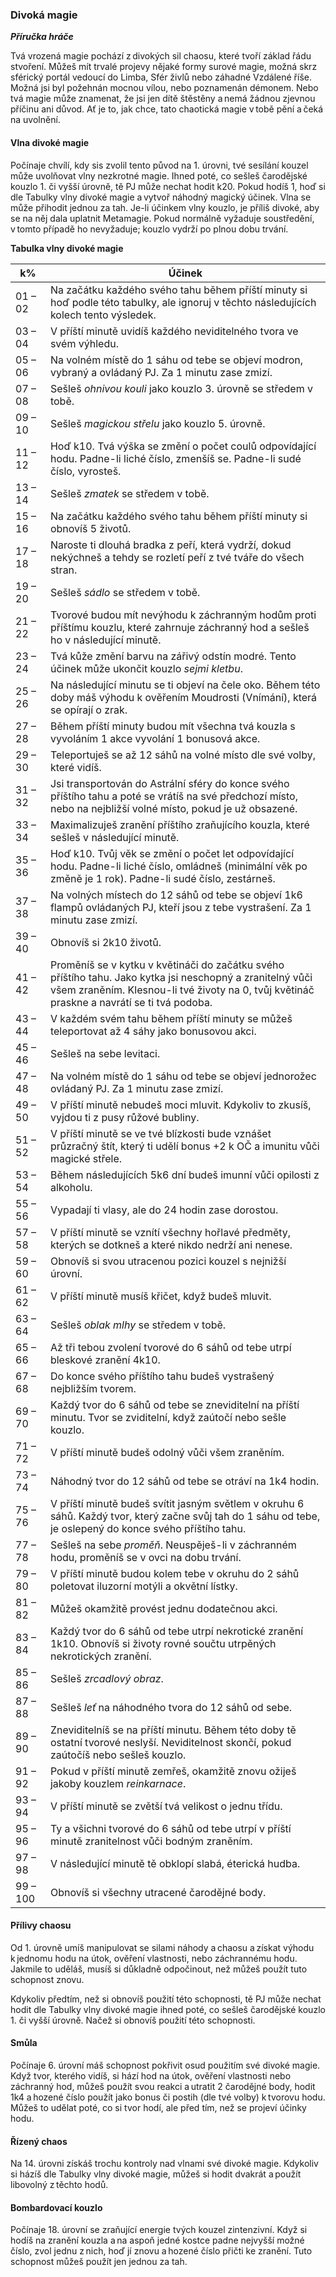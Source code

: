 ### Divoká magie

***Příručka hráče***
  
Tvá vrozená magie pochází z divokých sil chaosu, které tvoří základ řádu stvoření. Můžeš mít trvalé projevy nějaké formy surové magie, možná skrz sférický portál vedoucí do Limba, Sfér živlů nebo záhadné Vzdálené říše. Možná jsi byl požehnán mocnou vílou, nebo poznamenán démonem. Nebo tvá magie může znamenat, že jsi jen dítě štěstěny a nemá žádnou zjevnou příčinu ani důvod. Ať je to, jak chce, tato chaotická magie v tobě pění a čeká na uvolnění.
  
#### Vlna divoké magie
  
Počínaje chvílí, kdy sis zvolil tento původ na 1. úrovni, tvé sesílání kouzel může uvolňovat vlny nezkrotné magie. Ihned poté, co sešleš čarodějské kouzlo 1. či vyšší úrovně, tě PJ může nechat hodit k20. Pokud hodíš 1, hoď si dle Tabulky vlny divoké magie a vytvoř náhodný magický účinek. Vlna se může přihodit jednou za tah. Je-li účinkem vlny kouzlo, je příliš divoké, aby se na něj dala uplatnit Metamagie. Pokud normálně vyžaduje soustředění, v tomto případě ho nevyžaduje; kouzlo vydrží po plnou dobu trvání.

**Tabulka vlny divoké magie**

| k% | Účinek |
| --- | --- |
| 01 – 02 | Na začátku každého svého tahu během příští minuty si hoď podle této tabulky, ale ignoruj v těchto následujících kolech tento výsledek. |
| 03 – 04 | V příští minutě uvidíš každého neviditelného tvora ve svém výhledu. |
| 05 – 06 | Na volném místě do 1 sáhu od tebe se objeví modron, vybraný a ovládaný PJ. Za 1 minutu zase zmizí. |
| 07 – 08 | Sešleš *ohnivou kouli* jako kouzlo 3. úrovně se středem v tobě. |
| 09 – 10 | Sešleš *magickou střelu* jako kouzlo 5. úrovně. |
| 11 – 12 | Hoď k10. Tvá výška se změní o počet coulů odpovídající hodu. Padne-li liché číslo, zmenšíš se. Padne-li sudé číslo, vyrosteš. |
| 13 – 14 | Sešleš *zmatek* se středem v tobě. |
| 15 – 16 | Na začátku každého svého tahu během příští minuty si obnovíš 5 životů. |
| 17 – 18 | Naroste ti dlouhá bradka z peří, která vydrží, dokud nekýchneš a tehdy se rozletí peří z tvé tváře do všech stran. |
| 19 – 20 | Sešleš *sádlo* se středem v tobě. |
| 21 – 22 | Tvorové budou mít nevýhodu k záchranným hodům proti příštímu kouzlu, které zahrnuje záchranný hod a sešleš ho v následující minutě. |
| 23 – 24 | Tvá kůže změní barvu na zářivý odstín modré. Tento účinek může ukončit kouzlo *sejmi kletbu*. |
| 25 – 26 | Na následující minutu se ti objeví na čele oko. Během této doby máš výhodu k ověřením Moudrosti (Vnímání), která se opírají o zrak. |
| 27 – 28 | Během příští minuty budou mít všechna tvá kouzla s vyvoláním 1 akce vyvolání 1 bonusová akce. |
| 29 – 30 | Teleportuješ se až 12 sáhů na volné místo dle své volby, které vidíš. |
| 31 – 32 | Jsi transportován do Astrální sféry do konce svého příštího tahu a poté se vrátíš na své předchozí místo, nebo na nejbližší volné místo, pokud je už obsazené. |
| 33 – 34 | Maximalizuješ zranění příštího zraňujícího kouzla, které sešleš v následující minutě. |
| 35 – 36 | Hoď k10. Tvůj věk se změní o počet let odpovídající hodu. Padne-li liché číslo, omládneš (minimální věk po změně je 1 rok). Padne-li sudé číslo, zestárneš. |
| 37 – 38 | Na volných místech do 12 sáhů od tebe se objeví 1k6 flampů ovládaných PJ, kteří jsou z tebe vystrašení. Za 1 minutu zase zmizí. |
| 39 – 40 | Obnovíš si 2k10 životů. |
| 41 – 42 | Proměníš se v kytku v květináči do začátku svého příštího tahu. Jako kytka jsi neschopný a zranitelný vůči všem zraněním. Klesnou-li tvé životy na 0, tvůj květináč praskne a navrátí se ti tvá podoba. |
| 43 – 44 | V každém svém tahu během příští minuty se můžeš teleportovat až 4 sáhy jako bonusovou akci. |
| 45 – 46 | Sešleš na sebe levitaci. |
| 47 – 48 | Na volném místě do 1 sáhu od tebe se objeví jednorožec ovládaný PJ. Za 1 minutu zase zmizí. |
| 49 – 50 | V příští minutě nebudeš moci mluvit. Kdykoliv to zkusíš, vyjdou ti z pusy růžové bubliny. |
| 51 – 52 | V příští minutě se ve tvé blízkosti bude vznášet průzračný štít, který ti udělí bonus +2 k OČ a imunitu vůči magické střele. |
| 53 – 54 | Během následujících 5k6 dní budeš imunní vůči opilosti z alkoholu. |
| 55 – 56 | Vypadají ti vlasy, ale do 24 hodin zase dorostou. |
| 57 – 58 | V příští minutě se vznítí všechny hořlavé předměty, kterých se dotkneš a které nikdo nedrží ani nenese. |
| 59 – 60 | Obnovíš si svou utracenou pozici kouzel s nejnižší úrovní. |
| 61 – 62 | V příští minutě musíš křičet, když budeš mluvit. |
| 63 – 64 | Sešleš *oblak mlhy* se středem v tobě. |
| 65 – 66 | Až tři tebou zvolení tvorové do 6 sáhů od tebe utrpí bleskové zranění 4k10. |
| 67 – 68 | Do konce svého příštího tahu budeš vystrašený nejbližším tvorem. |
| 69 – 70 | Každý tvor do 6 sáhů od tebe se zneviditelní na příští minutu. Tvor se zviditelní, když zaútočí nebo sešle kouzlo. |
| 71 – 72 | V příští minutě budeš odolný vůči všem zraněním. |
| 73 – 74 | Náhodný tvor do 12 sáhů od tebe se otráví na 1k4 hodin. |
| 75 – 76 | V příští minutě budeš svítit jasným světlem v okruhu 6 sáhů. Každý tvor, který začne svůj tah do 1 sáhu od tebe, je oslepený do konce svého příštího tahu. |
| 77 – 78 | Sešleš na sebe *proměň*. Neuspěješ-li v záchranném hodu, proměníš se v ovci na dobu trvání. |
| 79 – 80 | V příští minutě budou kolem tebe v okruhu do 2 sáhů poletovat iluzorní motýli a okvětní lístky. |
| 81 – 82 | Můžeš okamžitě provést jednu dodatečnou akci. |
| 83 – 84 | Každý tvor do 6 sáhů od tebe utrpí nekrotické zranění 1k10. Obnovíš si životy rovné součtu utrpěných nekrotických zranění. |
| 85 – 86 | Sešleš *zrcadlový obraz*. |
| 87 – 88 | Sešleš *leť* na náhodného tvora do 12 sáhů od sebe. |
| 89 – 90 | Zneviditelníš se na příští minutu. Během této doby tě ostatní tvorové neslyší. Neviditelnost skončí, pokud zaútočíš nebo sešleš kouzlo. |
| 91 – 92 | Pokud v příští minutě zemřeš, okamžitě znovu ožiješ jakoby kouzlem *reinkarnace*. |
| 93 – 94 | V příští minutě se zvětší tvá velikost o jednu třídu. |
| 95 – 96 | Ty a všichni tvorové do 6 sáhů od tebe utrpí v příští minutě zranitelnost vůči bodným zraněním. |
| 97 – 98 | V následující minutě tě obklopí slabá, éterická hudba. |
| 99 – 100 | Obnovíš si všechny utracené čarodějné body. |
  
#### Přílivy chaosu
  
Od 1. úrovně umíš manipulovat se silami náhody a chaosu a získat výhodu k jednomu hodu na útok, ověření vlastnosti, nebo záchrannému hodu. Jakmile to uděláš, musíš si důkladně odpočinout, než můžeš použít tuto schopnost znovu.
  
Kdykoliv předtím, než si obnovíš použití této schopnosti, tě PJ může nechat hodit dle Tabulky vlny divoké magie ihned poté, co sešleš čarodějské kouzlo 1. či vyšší úrovně. Načež si obnovíš použití této schopnosti.
  
#### Smůla
  
Počínaje 6. úrovní máš schopnost pokřivit osud použitím své divoké magie. Když tvor, kterého vidíš, si hází hod na útok, ověření vlastnosti nebo záchranný hod, můžeš použít svou reakci a utratit 2 čarodějné body, hodit 1k4 a hozené číslo použít jako bonus či postih (dle tvé volby) k tvorovu hodu. Můžeš to udělat poté, co si tvor hodí, ale před tím, než se projeví účinky hodu.
  
#### Řízený chaos
  
Na 14. úrovni získáš trochu kontroly nad vlnami své divoké magie. Kdykoliv si házíš dle Tabulky vlny divoké magie, můžeš si hodit dvakrát a použít libovolný z těchto hodů.
  
#### Bombardovací kouzlo
  
Počínaje 18. úrovní se zraňující energie tvých kouzel zintenzivní. Když si hodíš na zranění kouzla a na aspoň jedné kostce padne nejvyšší možné číslo, zvol jednu z nich, hoď jí znovu a hozené číslo přičti ke zranění. Tuto schopnost můžeš použít jen jednou za tah.

